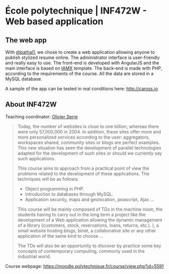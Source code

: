 # École polytechnique | INF472W - Web based application

## The web app

With [@bathal1](https://github.com/bathal1), we chose to create a web application allowing anyone to publish stylized resume online. The administrator interface is user-friendly and really easy to use.
The front-end is developed with AngularJS and the main interface is based on [IAMX](https://trendytheme.net/items/i-am-x-html-resume-template/) template.
The back-end is made with PHP, according to the requirements of the course.
All the data are stored in a MySQL database.

A sample of the app can be tested in real conditions here: http://caross.io


## About INF472W

Teaching coordinator: [Olivier Serre](https://www.irif.fr/~serre/)

> Today, the number of websites is close to one billion, whereas there were only 57,000,000 in 2004. In addition, these sites offer more and more personalized services according to the user: aggregators, workspaces shared, community sites or blogs are perfect examples. This new situation has seen the development of parallel technologies adapted for the development of such sites or should we currently say such applications.
>
> This course aims to approach from a practical point of view the problems related to the development of these applications. The techniques will be as follows:
> - Object programming in PHP.
> - Introduction to databases through MySQL.
> - Application security, maps and geolocation, javascript, Ajax ...
>
> This course will be mainly composed of TDs in the machine room, the students having to carry out in the long term a project like the development of a Web application allowing the dynamic management of a library (customers, stock, reservations, loans, returns, etc.). ), a small website hosting blogs, binet, a collaborative site or any other application of the same kind to choose ...
>
> The TDs will also be an opportunity to discover by practice some key concepts of contemporary computing, commonly used in the industrial world.

Course webpage: https://moodle.polytechnique.fr/course/view.php?id=5591
